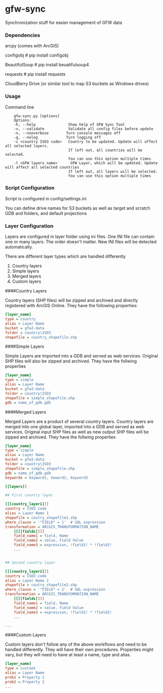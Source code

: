 gfw-sync
========

Synchronization stuff for easier management of GFW data

### Dependencies

arcpy (comes with ArcGIS)

configobj # pip install configobj

BeautifulSoup  # pip install beuatifulsoup4

requests  # pip install requests

CloudBerry Drive (or similar tool to map S3 buckets as Windows drives)

### Usage

Command line
```shell
    gfw-sync.py [options]
    Options:
    -h, --help               Show help of GFW Sync Tool
    -v, --validate           Validate all config files before update
    -n, --nonverbose        Turn console messages off
    -g, --nolog             Turn logging off
    -c <country ISO3 code>   Country to be updated. Update will affect all selected layers.
                             If left out, all countries will be selected.
                             You can use this option multiple times
    -l <GFW layers name>      GFW Layer, which will be updated. Update will affect all selected countries
                             If left out, all layers will be selected.
                             You can use this option multiple times
```


### Script Configuration

Script is configured in config/settings.ini

You can define drive names for S3 buckets as well as target and scratch GDB and folders, and default projections


### Layer Configuration

Layers are configured in layer folder using ini files.
One INI file can contain one or many layers. The order doesn't matter.
New INI files will be detected automatically.

There are different layer types which are handled differently
1. Country layers
2. Simple layers
3. Merged layers
4. Custom layers



####Country Layers

Country layers (SHP files) will be zipped and archived and directly registered with ArcGIS Online.
They have the following properties:

```ini
[layer_name]
type = country
alias = Layer Name
bucket = gfw2-data
folder = country\ISO3
shapefile = country_shapefile.shp
```

####Simple Layers

Simple Layers are imported into a GDB and served as web services. Original SHP files will also be zipped and archived.
They have the follwing properties

```ini
[layer_name]
type = simple
alias = Layer Name
bucket = gfw2-data
folder = country\ISO3
shapefile = simple_shapefile.shp
gdb = name_of_gdb.gdb
```

####Merged Layers

Merged Layers are a product of several country layers. Country layers are merged into one global layer,
imported into a GDB and served as web services. Original input SHP files as well as new output SHP files will be zipped and archived.
They have the follwing properties

```ini
[layer_name]
type = simple
alias = Layer Name
bucket = gfw2-data
folder = country\ISO3
shapefile = simple_shapefile.shp
gdb = name_of_gdb.gdb
keywords = keyword1, keword2, keyword3

[[layers]]

## First country layer

[[[country_layer1]]]
country = ISO3 code
alias = Layer Name 1
shapefile = coutry_shapefile1.shp
where_clause = '"FIELD" = 1'  # SQL expression
transformation = ARCGIS_TRANSFORMATION_NAME
    [[[[fields]]]]
    field_name1 = field, Name
    field_name2 = value, Field Value
    field_name3 = expression, !field1! * !field2!
    ...


## Second country layer

[[[country_layer2]]]
country = ISO3 code
alias = Layer Name 2
shapefile = coutry_shapefile2.shp
where_clause = '"FIELD" = 2'  # SQL expression
transformation = ARCGIS_TRANSFORMATION_NAME
    [[[[fields]]]]
    field_name1 = field, Name
    field_name2 = value, Field Value
    field_name3 = expression, !field1! * !field2!
    ...

...

```


####Custom Layers

Custom layers don't follow any of the above workflows and need to be handled differently. They will have their own procedures.
Properties might vary, but they will need to have at least a name, type and alias.

```ini
[layer_name]
type = custom1
alias = Layer Name
prob1 = Property 1
prob2 = Property 2
...
```